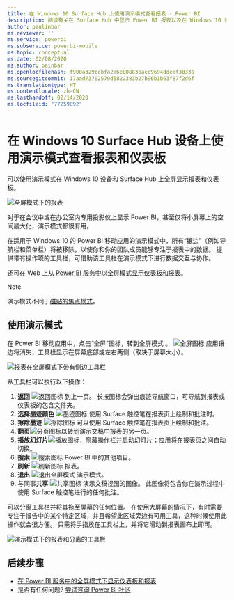 ```yaml
---
title: 在 Windows 10 Surface Hub 上使用演示模式查看报表 - Power BI
description: 阅读有关在 Surface Hub 中显示 Power BI 报表以及在 Windows 10 设备上以全屏模式显示 Power BI 仪表板、报表和磁贴的内容。
author: paulinbar
ms.reviewer: ''
ms.service: powerbi
ms.subservice: powerbi-mobile
ms.topic: conceptual
ms.date: 02/08/2020
ms.author: painbar
ms.openlocfilehash: f900a329ccbfa2a6e80883baec9694ddeaf3833a
ms.sourcegitcommit: 17aad73762579d6822383b27b96b1b63f87f2d6f
ms.translationtype: HT
ms.contentlocale: zh-CN
ms.lasthandoff: 02/14/2020
ms.locfileid: "77259892"
---
```

# <a name="view-reports-and-dashboards-in-presentation-mode-on-surface-hub-and-windows-10-devices"></a>在 Windows 10 Surface Hub 设备上使用演示模式查看报表和仪表板
可以使用演示模式在 Windows 10 设备和 Surface Hub 上全屏显示报表和仪表板。 

![全屏模式下的报表](./media/mobile-windows-10-app-presentation-mode/power-bi-presentation-mode-2.png)

对于在会议中或在办公室内专用投影仪上显示 Power BI，甚至仅将小屏幕上的空间最大化，演示模式都很有用。 

在适用于 Windows 10 的 Power BI 移动应用的演示模式中，所有“镶边”（例如导航栏和菜单栏）将被移除，以使你和你的团队成员能够专注于报表中的数据。 提供带有操作项的工具栏，可借助该工具栏在演示模式下进行数据交互与协作。

还可在 Web 上[从 Power BI 服务中以全屏模式显示仪表板和报表](../end-user-focus.md)。

> [!NOTE]
> 演示模式不同于[磁贴的焦点模式](mobile-tiles-in-the-mobile-apps.md)。
> 
> 

## <a name="use-presentation-mode"></a>使用演示模式
在 Power BI 移动应用中，点击“全屏”图标，转到全屏模式  。
![全屏图标](././media/mobile-windows-10-app-presentation-mode/power-bi-full-screen-icon.png) 应用镶边将消失，工具栏显示在屏幕底部或左右两侧（取决于屏幕大小）。

![报表在全屏模式下带有侧边工具栏](./media/mobile-windows-10-app-presentation-mode/power-bi-presentation-mode-2.png)

从工具栏可以执行以下操作：

1. **返回** ![返回图标](./media/mobile-windows-10-app-presentation-mode/power-bi-windows-10-presentation-back-icon.png) 到上一页。 长按图标会弹出痕迹导航窗口，可导航到报表或仪表板的包含文件夹。
2. **选择墨迹颜色** ![墨迹图标](./media/mobile-windows-10-app-presentation-mode/power-bi-windows-10-presentation-ink-icon.png) 使用 Surface 触控笔在报表页上绘制和批注时。
3. **擦除墨迹** ![擦除图标](./media/mobile-windows-10-app-presentation-mode/power-bi-windows-10-presentation-eraser-icon.png) 可以使用 Surface 触控笔在报表页上绘制和批注。  
4. **翻页**![分页图标](./media/mobile-windows-10-app-presentation-mode/power-bi-windows-10-presentation-pages-icon.png)以转到演示文稿中报表的另一页。
5. **播放幻灯片**![播放图标](./media/mobile-windows-10-app-presentation-mode/power-bi-windows-10-presentation-play-icon.png)，隐藏操作栏并启动幻灯片；应用将在报表页之间自动切换。 
6. **搜索** ![搜索图标](./media/mobile-windows-10-app-presentation-mode/power-bi-windows-10-presentation-search-icon.png) Power BI 中的其他项目。
7. **刷新** ![刷新图标](./media/mobile-windows-10-app-presentation-mode/power-bi-windows-10-presentation-refresh-icon.png) 报表。
8. **退出** ![退出全屏模式](./media/mobile-windows-10-app-presentation-mode/power-bi-windows-10-exit-full-screen-icon.png) 演示模式。
8. 与同事**共享** ![共享图标](./media/mobile-windows-10-app-presentation-mode/power-bi-windows-10-share-icon.png) 演示文稿视图的图像。 此图像将包含你在演示过程中使用 Surface 触控笔进行的任何批注。

可以分离工具栏并将其拖至屏幕的任何位置。 在使用大屏幕的情况下，有时需要专注于报告中的某个特定区域，并且希望此区域旁边有可用工具，这种时候使用此操作就会很方便。 只需将手指放在工具栏上，并将它滑动到报表画布上即可。

![演示模式下的报表和分离的工具栏](./media/mobile-windows-10-app-presentation-mode/power-bi-windows-10-presentation-drag-toolbar-2.png)


## <a name="next-steps"></a>后续步骤
* [在 Power BI 服务中的全屏模式下显示仪表板和报表](../end-user-focus.md)
* 是否有任何问题? [尝试咨询 Power BI 社区](https://community.powerbi.com/)

